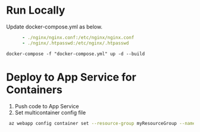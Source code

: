 # Run Locally 
Update docker-compose.yml as below.
```yml
      - ./nginx/nginx.conf:/etc/nginx/nginx.conf
      - ./nginx/.htpasswd:/etc/nginx/.htpasswd
```

```docker-compose -f "docker-compose.yml" up -d --build```

# Deploy to App Service for Containers

1. Push code to App Service
2. Set multicontainer config file 

```bash
 az webapp config container set --resource-group myResourceGroup --name <app-name> --multicontainer-config-type compose --multicontainer-config-file docker-compose.yml 
```